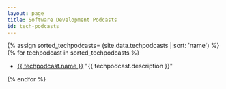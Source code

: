 ```yaml
---
layout: page
title: Software Development Podcasts
id: tech-podcasts
---
```


{% assign sorted_techpodcasts= (site.data.techpodcasts | sort: 'name') %}
{% for techpodcast in sorted_techpodcasts %}

* <a href="{{ techpodcast.url }}">{{ techpodcast.name }}</a> <span>"{{ techpodcast.description }}"</span>

{% endfor %}
